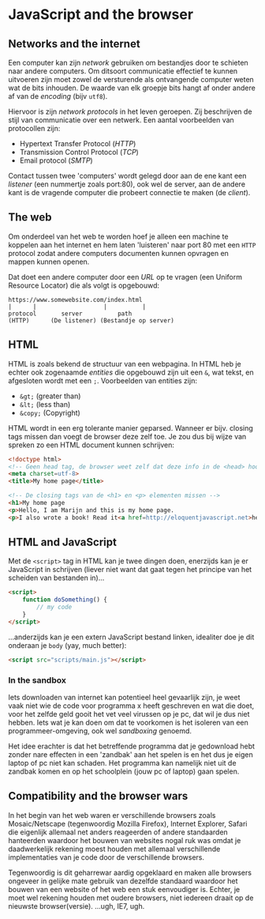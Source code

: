 # JavaScript and the browser
## Networks and the internet
Een computer kan zijn *network* gebruiken om bestandjes door te schieten naar andere computers. Om ditsoort communicatie effectief te kunnen uitvoeren zijn moet zowel de versturende als ontvangende computer weten wat de bits inhouden. De waarde van elk groepje bits hangt af onder andere af van de *encoding* (bijv `utf8`).

Hiervoor is zijn *network protocols* in het leven geroepen. Zij beschrijven de stijl van communicatie over een netwerk. Een aantal voorbeelden van protocollen zijn:
* Hypertext Transfer Protocol (*HTTP*)
* Transmission Control Protocol (*TCP*)
* Email protocol (*SMTP*)

Contact tussen twee 'computers' wordt gelegd door aan de ene kant een *listener* (een nummertje zoals port:80), ook wel de server, aan de andere kant is de vragende computer die probeert connectie te maken (de *client*). 
 
## The web
Om onderdeel van het web te worden hoef je alleen een machine te koppelen aan het internet en hem laten 'luisteren' naar port 80 met een `HTTP` protocol zodat andere computers documenten kunnen opvragen en mappen kunnen openen.

Dat doet een andere computer door een *URL* op te vragen (een Uniform Resource Locator) die als volgt is opgebouwd:
```
https://www.somewebsite.com/index.html
|      |                   |          |
protocol       server          path
(HTTP)      (De listener) (Bestandje op server)
```

## HTML
HTML is zoals bekend de structuur van een webpagina. In HTML heb je echter ook zogenaamde *entities* die opgebouwd zijn uit een `&`, wat tekst, en afgesloten wordt met een `;`. Voorbeelden van entities zijn:
* `&gt;` (greater than)
* `&lt;` (less than)
* `&copy;` (Copyright)

HTML wordt in een erg tolerante manier geparsed. Wanneer er bijv. closing tags missen dan voegt de browser deze zelf toe. Je zou dus bij wijze van spreken zo een HTML document kunnen schrijven:

```html
<!doctype html>
<!-- Geen head tag, de browser weet zelf dat deze info in de <head> hoort -->
<meta charset=utf-8>
<title>My home page</title>

<!-- De closing tags van de <h1> en <p> elementen missen -->
<h1>My home page
<p>Hello, I am Marijn and this is my home page.
<p>I also wrote a book! Read it<a href=http://eloquentjavascript.net>here</a>
```

## HTML and JavaScript
Met de `<script>` tag in HTML kan je twee dingen doen, enerzijds kan je er JavaScript in schrijven (liever niet want dat gaat tegen het principe van het scheiden van bestanden in)...

```html
<script>
    function doSomething() {
        // my code
    }
</script>
```

...anderzijds kan je een extern JavaScript bestand linken, idealiter doe je dit onderaan je `body` (yay, much better):

```html
<script src="scripts/main.js"></script>
```

### In the sandbox
Iets downloaden van internet kan potentieel heel gevaarlijk zijn, je weet vaak niet wie de code voor programma x heeft geschreven en wat die doet, voor het zelfde geld gooit het vet veel virussen op je pc, dat wil je dus niet hebben. Iets wat je kan doen om dat te voorkomen is het isoleren van een programmeer-omgeving, ook wel *sandboxing* genoemd.

Het idee erachter is dat het betreffende programma dat je gedownload hebt zonder nare effecten in een 'zandbak' aan het spelen is en het dus je eigen laptop of pc niet kan schaden. Het programma kan namelijk niet uit de zandbak komen en op het schoolplein (jouw pc of laptop) gaan spelen.

## Compatibility and the browser wars
In het begin van het web waren er verschillende browsers zoals Mosaic/Netscape (tegenwoordig Mozilla Firefox), Internet Explorer, Safari die eigenlijk allemaal net anders reageerden of andere standaarden hanteerden waardoor het bouwen van websites nogal ruk was omdat je daadwerkelijk rekening moest houden met allemaal verschillende implementaties van je code door de verschillende browsers.

Tegenwoordig is dit geharrewar aardig opgeklaard en maken alle browsers ongeveer in gelijke mate gebruik van dezelfde standaard waardoor het bouwen van een website of het web een stuk eenvoudiger is. Echter, je moet wel rekening houden met oudere browsers, niet iedereen draait op de nieuwste browser(versie). ...ugh, IE7, ugh.